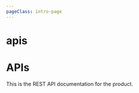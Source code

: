 ```yaml
---
pageClass: intro-page
---
```


# apis

# APIs

This is the REST API documentation for the product. 
